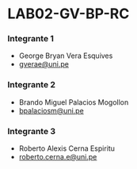 # LAB02-GV-BP-RC

### Integrante 1

- George Bryan Vera Esquives
- gverae@uni.pe

### Integrante 2
- Brando Miguel Palacios Mogollon
- bpalaciosm@uni.pe

### Integrante 3

- Roberto Alexis Cerna Espiritu
- roberto.cerna.e@uni.pe
